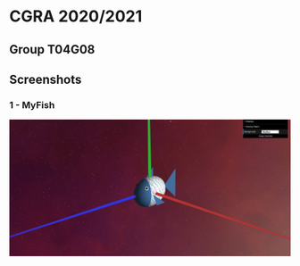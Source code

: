 # CGRA 2020/2021

## Group T04G08

## Screenshots

### 1 - MyFish

![Screenshot 1](screenshots/proj-t4g08-1.png)
